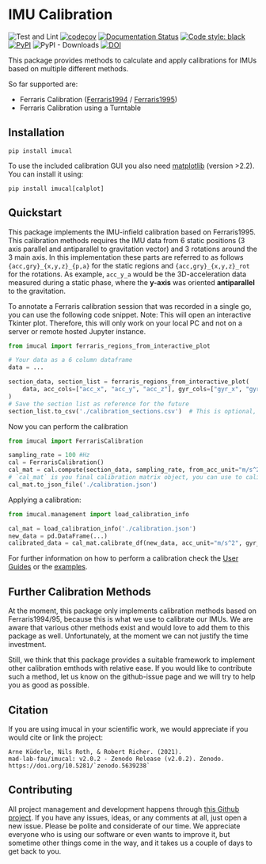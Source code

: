 # IMU Calibration
![Test and Lint](https://github.com/mad-lab-fau/imucal/workflows/Test%20and%20Lint/badge.svg)
[![codecov](https://codecov.io/gh/mad-lab-fau/imucal/branch/master/graph/badge.svg?token=0OPHTQDYIB)](https://codecov.io/gh/mad-lab-fau/imucal)
[![Documentation Status](https://readthedocs.org/projects/imucal/badge/?version=latest)](https://imucal.readthedocs.io/en/latest/?badge=latest)
[![Code style: black](https://img.shields.io/badge/code%20style-black-000000.svg)](https://github.com/psf/black)
[![PyPI](https://img.shields.io/pypi/v/imucal)](https://pypi.org/project/imucal/)
![PyPI - Downloads](https://img.shields.io/pypi/dm/imucal)
[![DOI](https://zenodo.org/badge/307143332.svg)](https://zenodo.org/badge/latestdoi/307143332)

This package provides methods to calculate and apply calibrations for IMUs based on multiple different methods.

So far supported are:

- Ferraris Calibration ([Ferraris1994](https://www.sciencedirect.com/science/article/pii/0924424794800316) / [Ferraris1995](https://www.researchgate.net/publication/245080041_Calibration_of_three-axial_rate_gyros_without_angular_velocity_standards))
- Ferraris Calibration using a Turntable

## Installation

```
pip install imucal
```

To use the included calibration GUI you also need [matplotlib](https://pypi.org/project/matplotlib/) (version >2.2).
You can install it using:

```
pip install imucal[calplot]
```

## Quickstart
This package implements the IMU-infield calibration based on Ferraris1995.
This calibration methods requires the IMU data from 6 static positions (3 axis parallel and antiparallel to gravitation
vector) and 3 rotations around the 3 main axis.
In this implementation these parts are referred to as follows `{acc,gry}_{x,y,z}_{p,a}` for the static regions and
`{acc,gry}_{x,y,z}_rot` for the rotations.
As example, `acc_y_a` would be the 3D-acceleration data measured during a static phase, where the **y-axis** was 
oriented **antiparallel** to the gravitation.

To annotate a Ferraris calibration session that was recorded in a single go, you can use the following code snippet.
Note: This will open an interactive Tkinter plot.
Therefore, this will only work on your local PC and not on a server or remote hosted Jupyter instance.

```python
from imucal import ferraris_regions_from_interactive_plot

# Your data as a 6 column dataframe
data = ...

section_data, section_list = ferraris_regions_from_interactive_plot(
    data, acc_cols=["acc_x", "acc_y", "acc_z"], gyr_cols=["gyr_x", "gyr_y", "gyr_z"]
)
# Save the section list as reference for the future
section_list.to_csv('./calibration_sections.csv')  # This is optional, but recommended
```

Now you can perform the calibration
```python
from imucal import FerrarisCalibration

sampling_rate = 100 #Hz 
cal = FerrarisCalibration()
cal_mat = cal.compute(section_data, sampling_rate, from_acc_unit="m/s^2", from_gyr_unit="deg/s")
# `cal_mat` is you final calibration matrix object, you can use to calibrate data
cal_mat.to_json_file('./calibration.json')
```

Applying a calibration:

```python
from imucal.management import load_calibration_info

cal_mat = load_calibration_info('./calibration.json')
new_data = pd.DataFrame(...)
calibrated_data = cal_mat.calibrate_df(new_data, acc_unit="m/s^2", gyr_unit="deg/s")
```

For further information on how to perform a calibration check the 
[User Guides](https://imucal.readthedocs.io/en/latest/guides/index.html) or the
[examples](https://imucal.readthedocs.io/en/latest/auto_examples/index.html).

## Further Calibration Methods

At the moment, this package only implements calibration methods based on Ferraris1994/95, because this is what we use to
calibrate our IMUs.
We are aware that various other methods exist and would love to add them to this package as well.
Unfortunately, at the moment we can not justify the time investment.

Still, we think that this package provides a suitable framework to implement other calibration emthods with relative
ease.
If you would like to contribute such a method, let us know on the github-issue page and we will try to help you as good
as possible.

## Citation

If you are using imucal in your scientific work, we would appreciate if you would cite or link the project:

```
Arne Küderle, Nils Roth, & Robert Richer. (2021). 
mad-lab-fau/imucal: v2.0.2 - Zenodo Release (v2.0.2). Zenodo.
https://doi.org/10.5281/`zenodo.5639238`
```

## Contributing

All project management and development happens through [this Github project](https://github.com/mad-lab-fau/imucal).
If you have any issues, ideas, or any comments at all, just open a new issue.
Please be polite and considerate of our time.
We appreciate everyone who is using our software or even wants to improve it, but sometime other things come in the way,
and it takes us a couple of days to get back to you.

